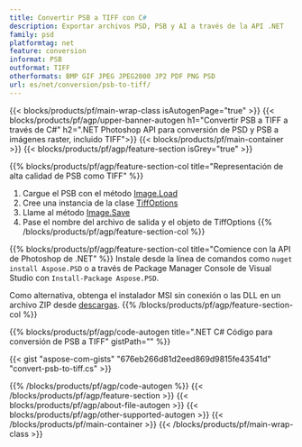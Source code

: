 ```yaml
---
title: Convertir PSB a TIFF con C#
description: Exportar archivos PSD, PSB y AI a través de la API .NET
family: psd
platformtag: net
feature: conversion
informat: PSB
outformat: TIFF
otherformats: BMP GIF JPEG JPEG2000 JP2 PDF PNG PSD
url: es/net/conversion/psb-to-tiff/
---
```


{{< blocks/products/pf/main-wrap-class isAutogenPage="true" >}}
{{< blocks/products/pf/agp/upper-banner-autogen h1="Convertir PSB a TIFF a través de C#" h2=".NET Photoshop API para conversión de PSD y PSB a imágenes raster, incluido TIFF">}}
{{< blocks/products/pf/main-container >}}
{{< blocks/products/pf/agp/feature-section isGrey="true" >}}

{{% blocks/products/pf/agp/feature-section-col title="Representación de alta calidad de PSB como TIFF" %}}
1. Cargue el PSB con el método [Image.Load](https://apireference.aspose.com/psd/net/aspose.psd/image/methods/load/index)
1. Cree una instancia de la clase [TiffOptions](https://apireference.aspose.com/psd/net/aspose.psd.imageoptions/tiffoptions)
1. Llame al método [Image.Save](https://apireference.aspose.com/psd/net/aspose.psd/image/methods/save/index)
1. Pase el nombre del archivo de salida y el objeto de TiffOptions
{{% /blocks/products/pf/agp/feature-section-col %}}

{{% blocks/products/pf/agp/feature-section-col title="Comience con la API de Photoshop de .NET" %}}
Instale desde la línea de comandos como ```nuget install Aspose.PSD``` o a través de Package Manager Console de Visual Studio con ```Install-Package Aspose.PSD```.

Como alternativa, obtenga el instalador MSI sin conexión o las DLL en un archivo ZIP desde [descargas](https://releases.aspose.com/psd/net).
{{% /blocks/products/pf/agp/feature-section-col %}}

{{% blocks/products/pf/agp/code-autogen title=".NET C# Código para conversión de PSB a TIFF" gistPath="" %}}

{{< gist "aspose-com-gists" "676eb266d81d2eed869d9815fe43541d" "convert-psb-to-tiff.cs" >}}

{{% /blocks/products/pf/agp/code-autogen %}}
{{< /blocks/products/pf/agp/feature-section >}}
{{< blocks/products/pf/agp/about-file-autogen >}}
{{< blocks/products/pf/agp/other-supported-autogen >}}
{{< /blocks/products/pf/main-container >}}
{{< /blocks/products/pf/main-wrap-class >}}
